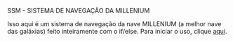 SSM - SISTEMA DE NAVEGAÇÃO DA MILLENIUM

Isso aqui é um sistema de navegação da nave MILLENIUM (a melhor nave das galáxias) feito inteiramente com o if/else. Para iniciar o uso, clique [aqui](https://sistema-navegacao-millenium-2.vercel.app/).
